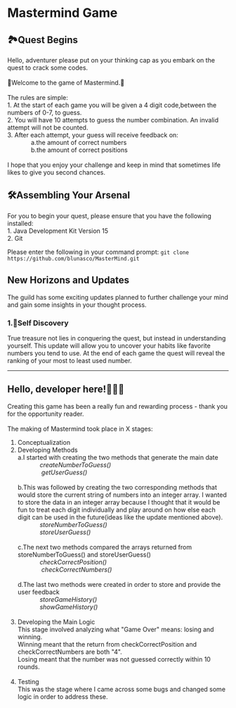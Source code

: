 <h1> Mastermind Game</h1>

<h2>🏞️Quest Begins</h2>
Hello, adventurer please put on your thinking cap as you embark on the quest to crack some codes.</br>
</br>
🎇Welcome to the game of Mastermind.🎇</br>
</br>
The rules are simple:</br>
1. At the start of each game you will be given a 4 digit code,between the numbers of 0-7, to guess.</br>
2. You will have 10 attempts to guess the number combination. An invalid attempt will not be counted.</br>
3. After each attempt, your guess will receive feedback on:</br>
  &emsp; &emsp; &emsp; a.the amount of correct numbers </br>
  &emsp; &emsp; &emsp; b.the amount of correct positions</br>
</br>
I hope that you enjoy your challenge and keep in mind that sometimes life likes to give you second chances.

<h2>🛠️Assembling Your Arsenal</h2>
For you to begin your quest, please ensure that you have the following installed:</br>
1. Java Development Kit Version 15</br>
2. Git</br>

Please enter the following in your command prompt:
`git clone https://github.com/blunasco/MasterMind.git`

<h2>New Horizons and Updates</h2>
The guild has some exciting updates planned to further challenge your mind and gain some insights in your thought process.
<h3>1.🧠Self Discovery </h3>
True treasure not lies in conquering the quest, but instead in understanding yourself.
This update will allow you to uncover your habits like favorite numbers you tend to use.
At the end of each game the quest will reveal the ranking of your most to least used number.

***
<h2> Hello, developer here!🙋🏽‍♀️ </h2>

Creating this game has been a really fun and rewarding process - thank you for the opportunity reader.</br>
</br>
The making of Mastermind took place in X stages:</br>
1. Conceptualization</br>
2. Developing Methods</br>
   a.I started with creating the two methods that generate the main date</br>
        *&emsp; &emsp; &emsp;createNumberToGuess()</br>*
        *&emsp; &emsp; &emsp; getUserGuess()</br>*
   </br>
   b.This was followed by creating the two corresponding methods that would store the current string of numbers into an integer array. I wanted to store the data in an integer array because I thought that it would be fun to treat each digit individually and play around on how else each digit can be used in the future(ideas like the update mentioned above).</br>
        *&emsp; &emsp; &emsp;storeNumberToGuess()</br>*
        *&emsp; &emsp; &emsp;storeUserGuess()</br>*
     </br>
   c.The next two methods compared the arrays returned from storeNumberToGuess() and storeUserGuess() </br>
        *&emsp; &emsp; &emsp;checkCorrectPosition()</br>*
        *&emsp; &emsp; &emsp; checkCorrectNumbers()</br>*
     </br>
   d.The last two methods were created in order to store and provide the user feedback</br>
        *&emsp; &emsp; &emsp;storeGameHistory()</br>*
        *&emsp; &emsp; &emsp;showGameHistory()</br>*
     </br>
3. Developing the Main Logic</br>
   This stage involved analyzing what "Game Over" means: losing and winning.</br>
   Winning meant that the return from checkCorrectPosition and checkCorrectNumbers are both "4".</br>
   Losing meant that the number was not guessed correctly within 10 rounds.</br>
     </br>
4. Testing</br>
This was the stage where I came across some bugs and changed some logic in order to address these.</br>
